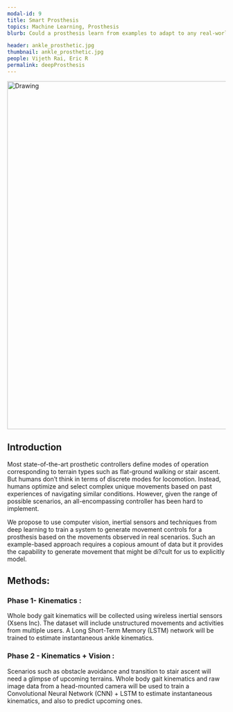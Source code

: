 ```yaml
---
modal-id: 9
title: Smart Prosthesis
topics: Machine Learning, Prosthesis
blurb: Could a prosthesis learn from examples to adapt to any real-world scenario, much like humans do? Such a self-driving prosthesis would be a radical shift from the current state of affairs where assistive devices operate under strict “modes” of operation with terrain specific movement profiles. 

header: ankle_prosthetic.jpg
thumbnail: ankle_prosthetic.jpg
people: Vijeth Rai, Eric R
permalink: deepProsthesis
---
```

<img src="/images/Architecture.png" alt="Drawing" style="width: 800px;"/>

## Introduction
Most state-of-the-art prosthetic controllers define modes of operation corresponding to terrain types such as flat-ground walking or stair ascent. But humans don’t think in terms of discrete modes for locomotion. Instead, humans optimize and select complex unique movements based on past experiences of navigating similar conditions. However, given the range of possible scenarios, an all-encompassing controller has been hard to implement.

We propose to use computer vision, inertial sensors and techniques from deep learning to train a system to generate movement controls for a prosthesis based on the movements observed in real scenarios. Such an example-based approach requires a copious amount of data but it provides the capability to generate movement that might be di?cult for us to explicitly model.

## Methods:	 	 	
### Phase 1- Kinematics :
Whole body gait kinematics will be collected using wireless inertial sensors (Xsens Inc). The dataset will include unstructured movements and activities from multiple users. A Long Short-Term Memory (LSTM) network will be trained to estimate instantaneous ankle kinematics.

### Phase 2 - Kinematics + Vision :
Scenarios such as obstacle avoidance and transition to stair ascent will need a glimpse of upcoming terrains. Whole body gait kinematics and raw image data from a head-mounted camera will be used to train a Convolutional Neural Network (CNN) + LSTM to estimate instantaneous kinematics, and also to predict upcoming ones.


